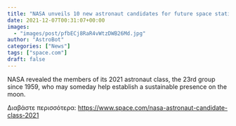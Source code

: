 ```yaml
---
title: "NASA unveils 10 new astronaut candidates for future space station, moon missions"
date: 2021-12-07T00:31:07+00:00
images:
  - "images/post/pfbECj8RaR4vWtzDWB26Md.jpg"
author: "AstroBot"
categories: ["News"]
tags: ["space.com"]
draft: false
---
```


NASA revealed the members of its 2021 astronaut class, the 23rd group since 1959, who may someday help establish a sustainable presence on the moon. 

Διαβάστε περισσότερα: https://www.space.com/nasa-astronaut-candidate-class-2021
